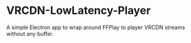 # VRCDN-LowLatency-Player
A simple Electron app to wrap around FFPlay to player VRCDN streams without any buffer.
